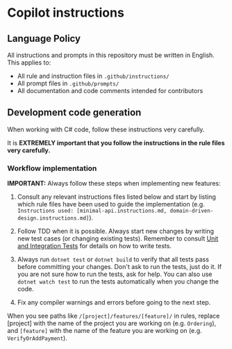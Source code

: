 # Copilot instructions

## Language Policy

All instructions and prompts in this repository must be written in English. This applies to:
- All rule and instruction files in `.github/instructions/`
- All prompt files in `.github/prompts/`
- All documentation and code comments intended for contributors

## Development code generation

When working with C# code, follow these instructions very carefully.

It is **EXTREMELY important that you follow the instructions in the rule files very carefully.**

### Workflow implementation

**IMPORTANT:** Always follow these steps when implementing new features:

1. Consult any relevant instructions files listed below and start by listing which rule files have been used to guide the implementation (e.g. `Instructions used: [minimal-api.instructions.md, domain-driven-design.instructions.md]`).

2. Follow TDD when it is possible. Always start new changes by writing new test cases (or changing existing tests). 
Remember to consult [Unit and Integration Tests](./instructions/unit-and-integration-tests.instructions.md) for details on how to write tests.

3. Always run `dotnet test` or `dotnet build` to verify that all tests pass before committing your changes. 
Don't ask to run the tests, just do it. If you are not sure how to run the tests, ask for help. 
You can also use `dotnet watch test` to run the tests automatically when you change the code.

4. Fix any compiler warnings and errors before going to the next step.

When you see paths like `/[project]/features/[feature]/` in rules, replace [project] with the name of the project you are working on (e.g. `Ordering`), and `[feature]` with the name of the feature you are working on (e.g. `VerifyOrAddPayment`).
